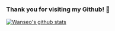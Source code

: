 ### Thank you for visiting my Github! 👋

[![Wanseo's github stats](https://github-readme-stats.vercel.app/api?username=Sonwanseo)](https://github.com/anuraghazra/github-readme-stats)
